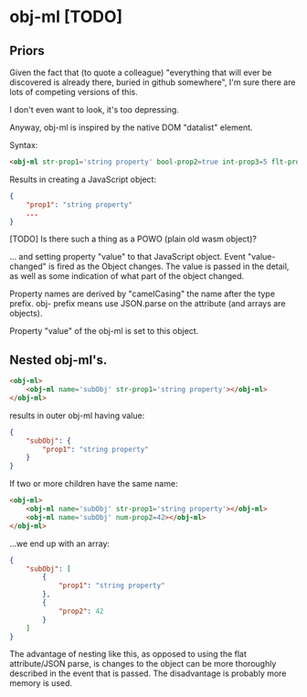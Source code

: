 # obj-ml [TODO]

## Priors

Given the fact that (to quote a colleague) "everything that will ever be discovered is already there, buried in github somewhere", I'm sure there are lots of competing versions of this.

I don't even want to look, it's too depressing.

Anyway, obj-ml is inspired by the native DOM "datalist" element.

Syntax:

```html
<obj-ml str-prop1='string property' bool-prop2=true int-prop3=5 flt-prop4=2.7 date-prop5="May 24, 2021" obj-prop6='{"mySubSubObj":"hello"}'></obj-ml>
```

Results in creating a JavaScript object:

```JSON
{
    "prop1": "string property"
    ...
}
```

[TODO]  Is there such a thing as a POWO (plain old wasm object)?

... and setting property "value" to that JavaScript object.  Event "value-changed" is fired as the Object changes.  The value is passed in the detail, as well as some indication of what part of the object changed.

Property names are derived by "camelCasing" the name after the type prefix.  obj- prefix means use JSON.parse on the attribute (and arrays are objects).

Property "value" of the obj-ml is set to this object.

## Nested obj-ml's.

```html
<obj-ml>
    <obj-ml name='subObj' str-prop1='string property'></obj-ml>
</obj-ml>
```

results in outer obj-ml having value:

```JSON
{
    "subObj": {
        "prop1": "string property"
    }
}
```

If two or more children have the same name:

```html
<obj-ml>
    <obj-ml name='subObj' str-prop1='string property'></obj-ml>
    <obj-ml name='subObj' num-prop2=42></obj-ml>
</obj-ml>
```

...we end up with an array:

```JSON
{
    "subObj": [
        {
            "prop1": "string property"
        },
        {
            "prop2": 42
        }
    ]
}
```

The advantage of nesting like this, as opposed to using the flat attribute/JSON parse, is changes to the object can be more thoroughly described in the event that is passed.  The disadvantage is probably more memory is used.